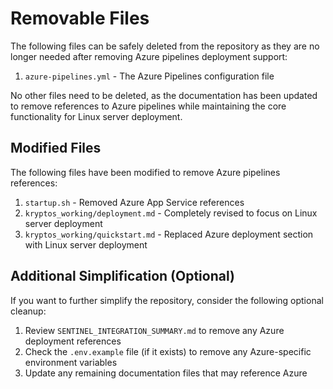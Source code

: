 # Removable Files

The following files can be safely deleted from the repository as they are no longer needed after removing Azure pipelines deployment support:

1. `azure-pipelines.yml` - The Azure Pipelines configuration file

No other files need to be deleted, as the documentation has been updated to remove references to Azure pipelines while maintaining the core functionality for Linux server deployment.

## Modified Files

The following files have been modified to remove Azure pipelines references:

1. `startup.sh` - Removed Azure App Service references
2. `kryptos_working/deployment.md` - Completely revised to focus on Linux server deployment
3. `kryptos_working/quickstart.md` - Replaced Azure deployment section with Linux server deployment

## Additional Simplification (Optional)

If you want to further simplify the repository, consider the following optional cleanup:

1. Review `SENTINEL_INTEGRATION_SUMMARY.md` to remove any Azure deployment references
2. Check the `.env.example` file (if it exists) to remove any Azure-specific environment variables
3. Update any remaining documentation files that may reference Azure